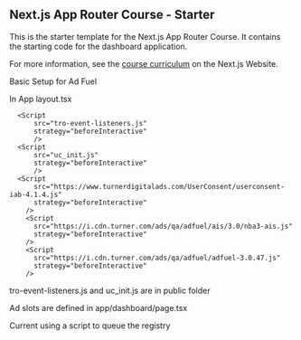 ## Next.js App Router Course - Starter

This is the starter template for the Next.js App Router Course. It contains the starting code for the dashboard application.

For more information, see the [course curriculum](https://nextjs.org/learn) on the Next.js Website.

Basic Setup for Ad Fuel

In App layout.tsx

      <Script
          src="tro-event-listeners.js"
          strategy="beforeInteractive"
          />
      <Script
          src="uc_init.js"
          strategy="beforeInteractive"
          />
      <Script
          src="https://www.turnerdigitalads.com/UserConsent/userconsent-iab-4.1.4.js"
          strategy="beforeInteractive"
        />
        <Script
          src="https://i.cdn.turner.com/ads/qa/adfuel/ais/3.0/nba3-ais.js"
          strategy="beforeInteractive"
        />
        <Script
          src="https://i.cdn.turner.com/ads/qa/adfuel/adfuel-3.0.47.js"
          strategy="beforeInteractive"
        />

tro-event-listeners.js and uc_init.js are in public folder

Ad slots are defined in app/dashboard/page.tsx

Current using a script to queue the registry

<Script id="queue-registry" strategy="lazyOnload">{`
                    AdFuel.addPageLevelTarget('status', 'nba_nextgen')
                    console.log('MP-OPS: Queueing Registry at ' + new Date(Date.now()).toLocaleString());
                    AdFuel.queueRegistry('//i.cdn.turner.com/ads/nba3/nba_homepage.json', {});
                    `}

            </Script>